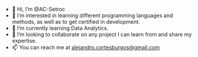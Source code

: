 - 👋 Hi, I’m @AC-Setroc
- 👀 I’m interested in learning different programming languages and methods, as well as to get certified in development.
- 🌱 I’m currently learning Data Analytics.
- 💞️ I’m looking to collaborate on any project I can learn from and share my expertise.
- 📫 You can reach me at alejandro.cortesburgos@gmail.com

<!---
AC-Setroc/AC-Setroc is a ✨ special ✨ repository because its `README.md` (this file) appears on your GitHub profile.
You can click the Preview link to take a look at your changes.
--->
